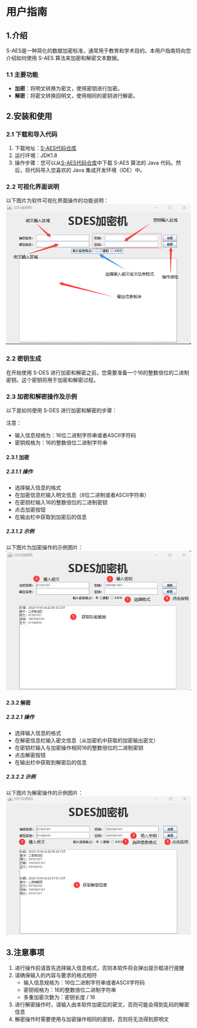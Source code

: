 
# 用户指南

## 1.介绍

S-AES是一种简化的数据加密标准，通常用于教育和学术目的。本用户指南将向您介绍如何使用 S-AES 算法来加密和解密文本数据。

### 1.1 主要功能

- **加密**：将明文转换为密文，使用密钥进行加密。
- **解密**：将密文转换回明文，使用相同的密钥进行解密。

## 2.安装和使用

### 2.1 下载和导入代码

1. 下载地址：[S-AES代码仓库](https://github.com/SnowinMyDream/S-AES)
2. 运行环境：JDK1.8
3. 操作步骤：您可以从[S-AES代码仓库](https://github.com/SnowinMyDream/S-AES)中下载 S-AES 算法的 Java 代码。然后，将代码导入您喜欢的 Java 集成开发环境（IDE）中。

### 2.2 可视化界面说明

以下图片为软件可视化界面操作的功能说明：
![image](https://github.com/SnowinMyDream/S-DES/blob/main/images/SDES%E5%8A%A0%E5%AF%86%E6%9C%BA%E5%8F%AF%E8%A7%86%E5%8C%96%E7%95%8C%E9%9D%A2%E5%8A%9F%E8%83%BD%E8%AF%B4%E6%98%8E%E7%A4%BA%E6%84%8F%E5%9B%BE.png)


### 2.2 密钥生成

在开始使用 S-DES 进行加密和解密之前，您需要准备一个16的整数倍位的二进制密钥。这个密钥将用于加密和解密过程。

### 2.3 加密和解密操作及示例

以下是如何使用 S-DES 进行加密和解密的步骤：

注意：
- 输入信息规格为：16位二进制字符串或者ASCII字符码
- 密钥规格为：16的整数倍位二进制字符串

#### 2.3.1 加密

##### 2.3.1.1 操作
- 选择输入信息的格式
- 在加密信息栏输入明文信息（8位二进制或者ASCII字符串）
- 在密钥栏输入16的整数倍位的二进制密钥
- 点击加密按钮
- 在输出栏中获取到加密后的信息

##### 2.3.1.2 示例

以下图片为加密操作的示例图片：
![image](https://github.com/SnowinMyDream/S-DES/blob/main/images/SDES%E5%8A%A0%E5%AF%86%E6%9C%BA%E5%8A%A0%E5%AF%86%E6%93%8D%E4%BD%9C%E7%A4%BA%E4%BE%8B%E5%9B%BE%E7%89%87.png)

#### 2.3.2 解密

##### 2.3.2.1 操作
- 选择输入信息的格式
- 在解密信息栏输入密文信息（从加密机中获取的加密输出密文）
- 在密钥栏输入与加密操作相同16的整数倍位的二进制密钥
- 点击解密按钮
- 在输出栏中获取到解密后的信息

##### 2.3.2.2 示例

以下图片为解密操作的示例图片：
![image](https://github.com/SnowinMyDream/S-DES/blob/main/images/SDES%E5%8A%A0%E5%AF%86%E6%9C%BA%E8%A7%A3%E5%AF%86%E6%93%8D%E4%BD%9C%E7%A4%BA%E4%BE%8B%E5%9B%BE%E7%89%87.png)

## 3.注意事项

1. 进行操作前请首先选择输入信息格式，否则本软件将会弹出提示框进行提醒
2. 请确保输入的内容与要求的格式相符
	- 输入信息规格为：16位二进制字符串或者ASCII字符码
	- 密钥规格为：16的整数倍位二进制字符串
 	- 多重加密次数为：密钥长度 / 16
3. 进行解密操作时，请输入由本软件加密后的密文，否则可能会得到乱码的解密信息
4. 解密操作时需要使用与加密操作相同的密钥，否则将无法得到原明文

